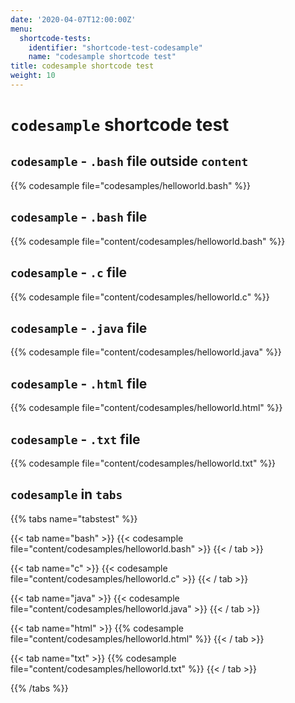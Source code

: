 ```yaml
---
date: '2020-04-07T12:00:00Z'
menu:
  shortcode-tests:
    identifier: "shortcode-test-codesample"
    name: "codesample shortcode test"
title: codesample shortcode test 
weight: 10
---
```


# `codesample` shortcode test

## `codesample` - `.bash` file outside `content`

{{% codesample file="codesamples/helloworld.bash" %}}

## `codesample` - `.bash` file

{{% codesample file="content/codesamples/helloworld.bash" %}}

## `codesample` - `.c` file

{{% codesample file="content/codesamples/helloworld.c" %}}

## `codesample` - `.java` file

{{% codesample file="content/codesamples/helloworld.java" %}}

## `codesample` - `.html` file

{{% codesample file="content/codesamples/helloworld.html" %}}

## `codesample` - `.txt` file

{{% codesample file="content/codesamples/helloworld.txt" %}}

## `codesample` in `tabs`

{{% tabs name="tabstest" %}}

{{< tab name="bash" >}}
{{< codesample file="content/codesamples/helloworld.bash" >}}
{{< / tab >}}

{{< tab name="c" >}}
{{< codesample file="content/codesamples/helloworld.c" >}}
{{< / tab >}}

{{< tab name="java" >}}
{{< codesample file="content/codesamples/helloworld.java" >}}
{{< / tab >}}

{{< tab name="html" >}}
{{% codesample file="content/codesamples/helloworld.html" %}}
{{< / tab >}}

{{< tab name="txt" >}}
{{% codesample file="content/codesamples/helloworld.txt" %}}
{{< / tab >}}

{{% /tabs %}}